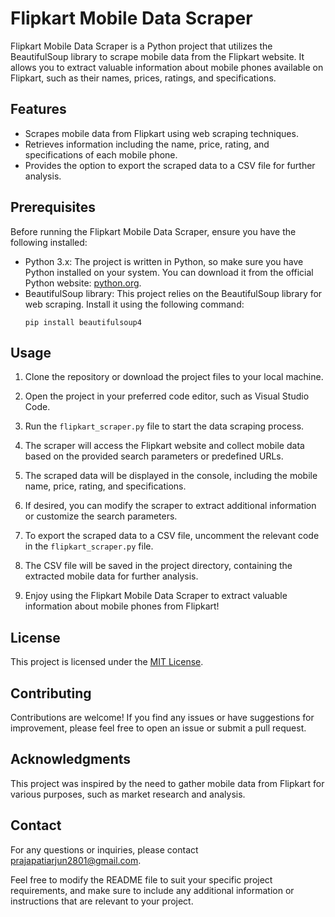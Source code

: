 # Flipkart Mobile Data Scraper

Flipkart Mobile Data Scraper is a Python project that utilizes the BeautifulSoup library to scrape mobile data from the Flipkart website. It allows you to extract valuable information about mobile phones available on Flipkart, such as their names, prices, ratings, and specifications.

## Features

- Scrapes mobile data from Flipkart using web scraping techniques.
- Retrieves information including the name, price, rating, and specifications of each mobile phone.
- Provides the option to export the scraped data to a CSV file for further analysis.

## Prerequisites

Before running the Flipkart Mobile Data Scraper, ensure you have the following installed:

- Python 3.x: The project is written in Python, so make sure you have Python installed on your system. You can download it from the official Python website: [python.org](https://www.python.org/).
- BeautifulSoup library: This project relies on the BeautifulSoup library for web scraping. Install it using the following command:
  ```
  pip install beautifulsoup4
  ```

## Usage

1. Clone the repository or download the project files to your local machine.

2. Open the project in your preferred code editor, such as Visual Studio Code.

3. Run the `flipkart_scraper.py` file to start the data scraping process.

4. The scraper will access the Flipkart website and collect mobile data based on the provided search parameters or predefined URLs.

5. The scraped data will be displayed in the console, including the mobile name, price, rating, and specifications.

6. If desired, you can modify the scraper to extract additional information or customize the search parameters.

7. To export the scraped data to a CSV file, uncomment the relevant code in the `flipkart_scraper.py` file.

8. The CSV file will be saved in the project directory, containing the extracted mobile data for further analysis.

9. Enjoy using the Flipkart Mobile Data Scraper to extract valuable information about mobile phones from Flipkart!

## License

This project is licensed under the [MIT License](LICENSE).

## Contributing

Contributions are welcome! If you find any issues or have suggestions for improvement, please feel free to open an issue or submit a pull request.

## Acknowledgments

This project was inspired by the need to gather mobile data from Flipkart for various purposes, such as market research and analysis.

## Contact

For any questions or inquiries, please contact [prajapatiarjun2801@gmail.com](mailto:your-email@example.com).

Feel free to modify the README file to suit your specific project requirements, and make sure to include any additional information or instructions that are relevant to your project.
